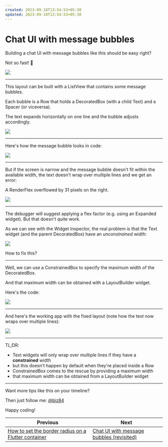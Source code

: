 ```yaml
---
created: 2023-09-18T13:54:53+05:30
updated: 2023-09-18T13:54:53+05:30
---
```

# Chat UI with message bubbles

Building a chat UI with message bubbles like this should be easy right?

Not so fast! 🧵

![](009_simple_chat.png)

---

This layout can be built with a ListView that contains some message bubbles.

Each bubble is a Row that holds a DecoratedBox (with a child Text) and a Spacer (or viceversa).

The text expands horizontally on one line and the bubble adjusts accordingly.

![](009_simple_chat_annotated.png)

---

Here's how the message bubble looks in code:

![](009_message_bubble.png)

---

But if the screen is narrow and the message bubble doesn't fit within the available width, the text doesn't wrap over multiple lines and we get an error:

A RenderFlex overflowed by 31 pixels on the right.

![](009_simple_chat_broken.png)

---

The debugger will suggest applying a flex factor (e.g. using an Expanded widget). But that doesn't quite work.

As we can see with the Widget Inspector, the real problem is that the Text widget (and the parent DecoratedBox) have an *unconstrained width*:

![](009_width_unconstrained.png)

How to fix this?

---

Well, we can use a ConstrainedBox to specify the maximum width of the DecoratedBox.

And that maximum width can be obtained with a LayoutBuilder widget.

Here's the code:

![](009_layout_constrained_box_code.png)

---

And here's the working app with the fixed layout (note how the text now wraps over multiple lines):

![](009_layout_constrained_box.png)

----

TL;DR:

- Text widgets will only wrap over multiple lines if they have a **constrained** width
- but this doesn't happen by default when they're placed inside a Row
- ConstrainedBox comes to the rescue by providing a maximum width
- that maximum width can be obtained from a LayoutBuilder widget

----

Want more tips like this on your timeline?

Then just follow me: [@biz84](https://twitter.com/biz84)

Happy coding!
 

| Previous | Next |
| -------- | ---- |
| [How to set the border radius on a Flutter container](../0007-how-to-set-the-border-radius-on-a-flutter-container/index.md) | [Chat UI with message bubbles (revisited)](../0009-chat-ui-with-message-bubbles-revisited/index.md) |
